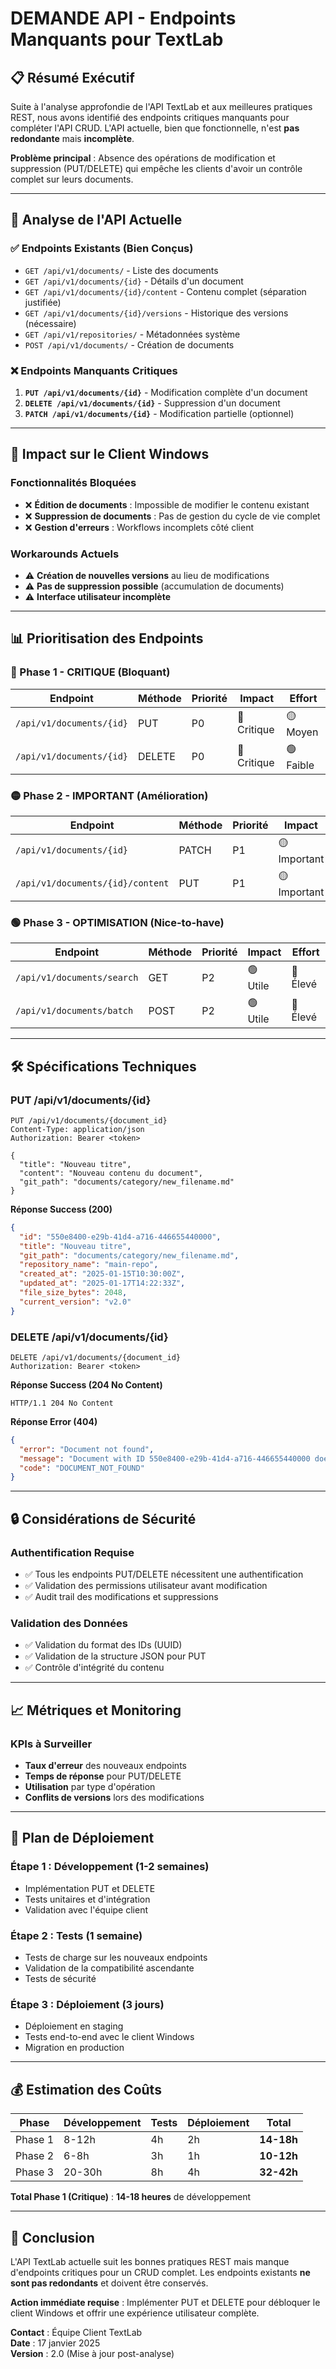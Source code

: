 # DEMANDE API - Endpoints Manquants pour TextLab

## 📋 **Résumé Exécutif**

Suite à l'analyse approfondie de l'API TextLab et aux meilleures pratiques REST, nous avons identifié des endpoints critiques manquants pour compléter l'API CRUD. L'API actuelle, bien que fonctionnelle, n'est **pas redondante** mais **incomplète**.

**Problème principal** : Absence des opérations de modification et suppression (PUT/DELETE) qui empêche les clients d'avoir un contrôle complet sur leurs documents.

---

## 🎯 **Analyse de l'API Actuelle**

### ✅ **Endpoints Existants (Bien Conçus)**
- `GET /api/v1/documents/` - Liste des documents
- `GET /api/v1/documents/{id}` - Détails d'un document  
- `GET /api/v1/documents/{id}/content` - Contenu complet (séparation justifiée)
- `GET /api/v1/documents/{id}/versions` - Historique des versions (nécessaire)
- `GET /api/v1/repositories/` - Métadonnées système
- `POST /api/v1/documents/` - Création de documents

### ❌ **Endpoints Manquants Critiques**
1. **`PUT /api/v1/documents/{id}`** - Modification complète d'un document
2. **`DELETE /api/v1/documents/{id}`** - Suppression d'un document
3. **`PATCH /api/v1/documents/{id}`** - Modification partielle (optionnel)

---

## 🚨 **Impact sur le Client Windows**

### **Fonctionnalités Bloquées**
- ❌ **Édition de documents** : Impossible de modifier le contenu existant
- ❌ **Suppression de documents** : Pas de gestion du cycle de vie complet
- ❌ **Gestion d'erreurs** : Workflows incomplets côté client

### **Workarounds Actuels**
- ⚠️ **Création de nouvelles versions** au lieu de modifications
- ⚠️ **Pas de suppression possible** (accumulation de documents)
- ⚠️ **Interface utilisateur incomplète**

---

## 📊 **Prioritisation des Endpoints**

### **🔴 Phase 1 - CRITIQUE (Bloquant)**
| Endpoint | Méthode | Priorité | Impact | Effort |
|----------|---------|----------|---------|--------|
| `/api/v1/documents/{id}` | PUT | P0 | 🔴 Critique | 🟡 Moyen |
| `/api/v1/documents/{id}` | DELETE | P0 | 🔴 Critique | 🟢 Faible |

### **🟡 Phase 2 - IMPORTANT (Amélioration)**
| Endpoint | Méthode | Priorité | Impact | Effort |
|----------|---------|----------|---------|--------|
| `/api/v1/documents/{id}` | PATCH | P1 | 🟡 Important | 🟡 Moyen |
| `/api/v1/documents/{id}/content` | PUT | P1 | 🟡 Important | 🟡 Moyen |

### **🟢 Phase 3 - OPTIMISATION (Nice-to-have)**
| Endpoint | Méthode | Priorité | Impact | Effort |
|----------|---------|----------|---------|--------|
| `/api/v1/documents/search` | GET | P2 | 🟢 Utile | 🔴 Élevé |
| `/api/v1/documents/batch` | POST | P2 | 🟢 Utile | 🔴 Élevé |

---

## 🛠️ **Spécifications Techniques**

### **PUT /api/v1/documents/{id}**
```http
PUT /api/v1/documents/{document_id}
Content-Type: application/json
Authorization: Bearer <token>

{
  "title": "Nouveau titre",
  "content": "Nouveau contenu du document",
  "git_path": "documents/category/new_filename.md"
}
```

**Réponse Success (200)**
```json
{
  "id": "550e8400-e29b-41d4-a716-446655440000",
  "title": "Nouveau titre",
  "git_path": "documents/category/new_filename.md", 
  "repository_name": "main-repo",
  "created_at": "2025-01-15T10:30:00Z",
  "updated_at": "2025-01-17T14:22:33Z",
  "file_size_bytes": 2048,
  "current_version": "v2.0"
}
```

### **DELETE /api/v1/documents/{id}**
```http
DELETE /api/v1/documents/{document_id}
Authorization: Bearer <token>
```

**Réponse Success (204 No Content)**
```http
HTTP/1.1 204 No Content
```

**Réponse Error (404)**
```json
{
  "error": "Document not found",
  "message": "Document with ID 550e8400-e29b-41d4-a716-446655440000 does not exist",
  "code": "DOCUMENT_NOT_FOUND"
}
```

---

## 🔒 **Considérations de Sécurité**

### **Authentification Requise**
- ✅ Tous les endpoints PUT/DELETE nécessitent une authentification
- ✅ Validation des permissions utilisateur avant modification
- ✅ Audit trail des modifications et suppressions

### **Validation des Données**
- ✅ Validation du format des IDs (UUID)
- ✅ Validation de la structure JSON pour PUT
- ✅ Contrôle d'intégrité du contenu

---

## 📈 **Métriques et Monitoring**

### **KPIs à Surveiller**
- **Taux d'erreur** des nouveaux endpoints
- **Temps de réponse** pour PUT/DELETE
- **Utilisation** par type d'opération
- **Conflits de versions** lors des modifications

---

## 🚀 **Plan de Déploiement**

### **Étape 1 : Développement (1-2 semaines)**
- Implémentation PUT et DELETE
- Tests unitaires et d'intégration
- Validation avec l'équipe client

### **Étape 2 : Tests (1 semaine)**
- Tests de charge sur les nouveaux endpoints
- Validation de la compatibilité ascendante
- Tests de sécurité

### **Étape 3 : Déploiement (3 jours)**
- Déploiement en staging
- Tests end-to-end avec le client Windows
- Migration en production

---

## 💰 **Estimation des Coûts**

| Phase | Développement | Tests | Déploiement | Total |
|-------|---------------|-------|-------------|-------|
| Phase 1 | 8-12h | 4h | 2h | **14-18h** |
| Phase 2 | 6-8h | 3h | 1h | **10-12h** |
| Phase 3 | 20-30h | 8h | 4h | **32-42h** |

**Total Phase 1 (Critique)** : **14-18 heures** de développement

---

## 📝 **Conclusion**

L'API TextLab actuelle suit les bonnes pratiques REST mais manque d'endpoints critiques pour un CRUD complet. Les endpoints existants **ne sont pas redondants** et doivent être conservés.

**Action immédiate requise** : Implémenter PUT et DELETE pour débloquer le client Windows et offrir une expérience utilisateur complète.

**Contact** : Équipe Client TextLab  
**Date** : 17 janvier 2025  
**Version** : 2.0 (Mise à jour post-analyse)
